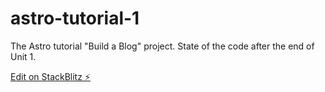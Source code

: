 # astro-tutorial-1

The Astro tutorial "Build a Blog" project. State of the code after the end of Unit 1.

[Edit on StackBlitz ⚡️](https://stackblitz.com/edit/astro-tutorial-1)
